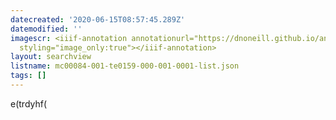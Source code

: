 ```yaml
---
datecreated: '2020-06-15T08:57:45.289Z'
datemodified: ''
imagescr: <iiif-annotation annotationurl="https://dnoneill.github.io/annotate/annotations/4b0ae1e2-aee6-11ea-90fd-0a9e0f6e7b27.json"
  styling="image_only:true"></iiif-annotation>
layout: searchview
listname: mc00084-001-te0159-000-001-0001-list.json
tags: []
---
```

e(trdyhf(